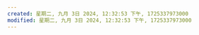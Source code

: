 ```yaml
---
created: 星期二, 九月 3日 2024, 12:32:53 下午, 1725337973000
modified: 星期二, 九月 3日 2024, 12:32:53 下午, 1725337973000
---
```


